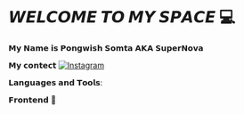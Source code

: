 # 𝙒𝙀𝙇𝘾𝙊𝙈𝙀 𝙏𝙊 𝙈𝙔 𝙎𝙋𝘼𝘾𝙀 💻 

𝗠𝘆 𝗡𝗮𝗺𝗲 𝗶𝘀 𝗣𝗼𝗻𝗴𝘄𝗶𝘀𝗵 𝗦𝗼𝗺𝘁𝗮 𝗔𝗞𝗔 𝗦𝘂𝗽𝗲𝗿𝗡𝗼𝘃𝗮

𝗠𝘆 𝗰𝗼𝗻𝘁𝗲𝗰𝘁
 <a href=""><img alt="Instagram" src="https://img.shields.io/badge/Instagram-E4405F?style=for-the-badge&logo=instagram&logoColor=white" /></a>
 
𝗟𝗮𝗻𝗴𝘂𝗮𝗴𝗲𝘀 𝗮𝗻𝗱 𝗧𝗼𝗼𝗹𝘀:

𝗙𝗿𝗼𝗻𝘁𝗲𝗻𝗱 👾





